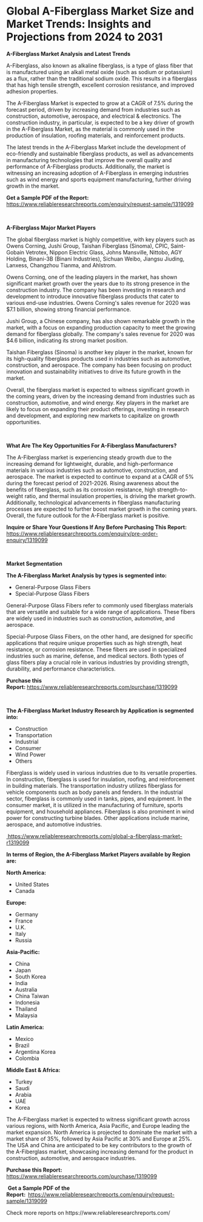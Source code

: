 <p><h1>Global A-Fiberglass Market Size and Market Trends: Insights and Projections from 2024 to 2031</h1></p><p><strong>A-Fiberglass Market Analysis and Latest Trends</strong></p>
<p><p>A-Fiberglass, also known as alkaline fiberglass, is a type of glass fiber that is manufactured using an alkali metal oxide (such as sodium or potassium) as a flux, rather than the traditional sodium oxide. This results in a fiberglass that has high tensile strength, excellent corrosion resistance, and improved adhesion properties.</p><p>The A-Fiberglass Market is expected to grow at a CAGR of 7.5% during the forecast period, driven by increasing demand from industries such as construction, automotive, aerospace, and electrical & electronics. The construction industry, in particular, is expected to be a key driver of growth in the A-Fiberglass Market, as the material is commonly used in the production of insulation, roofing materials, and reinforcement products.</p><p>The latest trends in the A-Fiberglass Market include the development of eco-friendly and sustainable fiberglass products, as well as advancements in manufacturing technologies that improve the overall quality and performance of A-Fiberglass products. Additionally, the market is witnessing an increasing adoption of A-Fiberglass in emerging industries such as wind energy and sports equipment manufacturing, further driving growth in the market.</p></p>
<p><strong>Get a Sample PDF of the Report:&nbsp;</strong> <a href="https://www.reliableresearchreports.com/enquiry/request-sample/1319099">https://www.reliableresearchreports.com/enquiry/request-sample/1319099</a></p>
<p>&nbsp;</p>
<p><strong>A-Fiberglass Major Market Players</strong></p>
<p><p>The global fiberglass market is highly competitive, with key players such as Owens Corning, Jushi Group, Taishan Fiberglass (Sinoma), CPIC, Saint-Gobain Vetrotex, Nippon Electric Glass, Johns Mansville, Nittobo, AGY Holding, Binani-3B (Binani Industries), Sichuan Weibo, Jiangsu Jiuding, Lanxess, Changzhou Tianma, and Ahlstrom. </p><p>Owens Corning, one of the leading players in the market, has shown significant market growth over the years due to its strong presence in the construction industry. The company has been investing in research and development to introduce innovative fiberglass products that cater to various end-use industries. Owens Corning's sales revenue for 2020 was $7.1 billion, showing strong financial performance.</p><p>Jushi Group, a Chinese company, has also shown remarkable growth in the market, with a focus on expanding production capacity to meet the growing demand for fiberglass globally. The company's sales revenue for 2020 was $4.6 billion, indicating its strong market position.</p><p>Taishan Fiberglass (Sinoma) is another key player in the market, known for its high-quality fiberglass products used in industries such as automotive, construction, and aerospace. The company has been focusing on product innovation and sustainability initiatives to drive its future growth in the market.</p><p>Overall, the fiberglass market is expected to witness significant growth in the coming years, driven by the increasing demand from industries such as construction, automotive, and wind energy. Key players in the market are likely to focus on expanding their product offerings, investing in research and development, and exploring new markets to capitalize on growth opportunities.</p></p>
<p>&nbsp;</p>
<p><strong>What Are The Key Opportunities For A-Fiberglass Manufacturers?</strong></p>
<p><p>The A-Fiberglass market is experiencing steady growth due to the increasing demand for lightweight, durable, and high-performance materials in various industries such as automotive, construction, and aerospace. The market is expected to continue to expand at a CAGR of 5% during the forecast period of 2021-2026. Rising awareness about the benefits of fiberglass, such as its corrosion resistance, high strength-to-weight ratio, and thermal insulation properties, is driving the market growth. Additionally, technological advancements in fiberglass manufacturing processes are expected to further boost market growth in the coming years. Overall, the future outlook for the A-Fiberglass market is positive.</p></p>
<p><strong>Inquire or Share Your Questions If Any Before Purchasing This Report:</strong> <a href="https://www.reliableresearchreports.com/enquiry/pre-order-enquiry/1319099">https://www.reliableresearchreports.com/enquiry/pre-order-enquiry/1319099</a></p>
<p>&nbsp;</p>
<p><strong>Market Segmentation</strong></p>
<p><strong>The A-Fiberglass Market Analysis by types is segmented into:</strong></p>
<p><ul><li>General-Purpose Glass Fibers</li><li>Special-Purpose Glass Fibers</li></ul></p>
<p><p>General-Purpose Glass Fibers refer to commonly used fiberglass materials that are versatile and suitable for a wide range of applications. These fibers are widely used in industries such as construction, automotive, and aerospace. </p><p>Special-Purpose Glass Fibers, on the other hand, are designed for specific applications that require unique properties such as high strength, heat resistance, or corrosion resistance. These fibers are used in specialized industries such as marine, defense, and medical sectors. Both types of glass fibers play a crucial role in various industries by providing strength, durability, and performance characteristics.</p></p>
<p><strong>Purchase this Report:&nbsp;</strong><a href="https://www.reliableresearchreports.com/purchase/1319099">https://www.reliableresearchreports.com/purchase/1319099</a></p>
<p>&nbsp;</p>
<p><strong>The A-Fiberglass Market Industry Research by Application is segmented into:</strong></p>
<p><ul><li>Construction</li><li>Transportation</li><li>Industrial</li><li>Consumer</li><li>Wind Power</li><li>Others</li></ul></p>
<p><p>Fiberglass is widely used in various industries due to its versatile properties. In construction, fiberglass is used for insulation, roofing, and reinforcement in building materials. The transportation industry utilizes fiberglass for vehicle components such as body panels and fenders. In the industrial sector, fiberglass is commonly used in tanks, pipes, and equipment. In the consumer market, it is utilized in the manufacturing of furniture, sports equipment, and household appliances. Fiberglass is also prominent in wind power for constructing turbine blades. Other applications include marine, aerospace, and automotive industries.</p></p>
<p><a href="https://www.reliableresearchreports.com/global-a-fiberglass-market-r1319099">&nbsp;https://www.reliableresearchreports.com/global-a-fiberglass-market-r1319099</a></p>
<p><strong>In terms of Region, the A-Fiberglass Market Players available by Region are:</strong></p>
<p>
    <p> <strong> North America: </strong>
        <ul>
            <li>United States</li>
            <li>Canada</li>
        </ul>
        </p> 
    <p> <strong> Europe: </strong>
        <ul>
            <li>Germany</li>
            <li>France</li>
            <li>U.K.</li>
            <li>Italy</li>
            <li>Russia</li>
        </ul>
        </p> 
    <p> <strong> Asia-Pacific: </strong>
        <ul>
            <li>China</li>
            <li>Japan</li>
            <li>South Korea</li>
            <li>India</li>
            <li>Australia</li>
            <li>China Taiwan</li>
            <li>Indonesia</li>
            <li>Thailand</li>
            <li>Malaysia</li>
        </ul>
        </p> 
    <p> <strong> Latin America: </strong>
        <ul>
            <li>Mexico</li>
            <li>Brazil</li>
            <li>Argentina Korea</li>
            <li>Colombia</li>
        </ul>
        </p> 
    <p> <strong> Middle East & Africa: </strong>
        <ul>
            <li>Turkey</li>
            <li>Saudi</li>
            <li>Arabia</li>
            <li>UAE</li>
            <li>Korea</li>
        </ul>
    </p>
    </p>
<p><p>The A-Fiberglass market is expected to witness significant growth across various regions, with North America, Asia Pacific, and Europe leading the market expansion. North America is projected to dominate the market with a market share of 35%, followed by Asia Pacific at 30% and Europe at 25%. The USA and China are anticipated to be key contributors to the growth of the A-Fiberglass market, showcasing increasing demand for the product in construction, automotive, and aerospace industries.</p></p>
<p><strong>Purchase this Report: </strong><a href="https://www.reliableresearchreports.com/purchase/1319099">https://www.reliableresearchreports.com/purchase/1319099</a></p>
<p>&nbsp;<strong>Get a Sample PDF of the Report:&nbsp;&nbsp;</strong><a href="https://www.reliableresearchreports.com/enquiry/request-sample/1319099">https://www.reliableresearchreports.com/enquiry/request-sample/1319099</a></p>
<p><strong></strong></p>
<p>Check more reports on https://www.reliableresearchreports.com/</p>